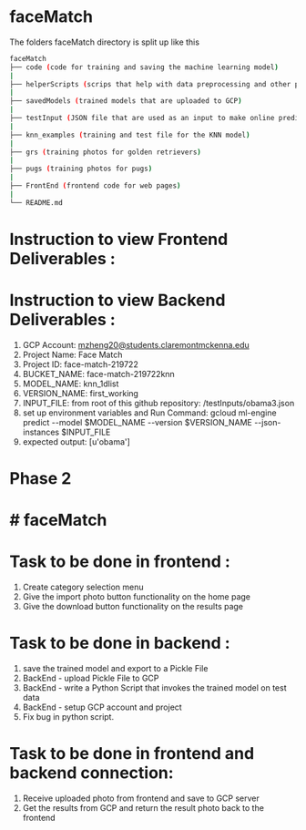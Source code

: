 # faceMatch

The folders faceMatch directory is split up like this

```bash
faceMatch
├── code (code for training and saving the machine learning model)
|
├── helperScripts (scrips that help with data preprocessing and other purposes)
|
├── savedModels (trained models that are uploaded to GCP)
|
├── testInput (JSON file that are used as an input to make online predictions in GCP)
|
├── knn_examples (training and test file for the KNN model)
|
├── grs (training photos for golden retrievers)
|
├── pugs (training photos for pugs)
|
├── FrontEnd (frontend code for web pages)
|
└── README.md
```
# Instruction to view Frontend Deliverables :

# Instruction to view Backend Deliverables :
1) GCP Account: mzheng20@students.claremontmckenna.edu
2) Project Name: Face Match
3) Project ID: face-match-219722
4) BUCKET_NAME: face-match-219722knn
5) MODEL_NAME: knn_1dlist
6) VERSION_NAME: first_working
7) INPUT_FILE: from root of this github repository: /testInputs/obama3.json
9) set up environment variables and Run Command: gcloud ml-engine predict --model $MODEL_NAME --version $VERSION_NAME --json-instances $INPUT_FILE
10) expected output: [u'obama']

# Phase 2
# # faceMatch
# Task to be done in frontend :
  1) Create category selection menu 
  2) Give the import photo button functionality on the home page
  3) Give the download button functionality on the results page

# Task to be done in backend :
  1) save the trained model and export to a Pickle File
  2) BackEnd - upload Pickle File to GCP
  3) BackEnd - write a Python Script that invokes the trained model on test data
  4) BackEnd - setup GCP account and project
  5) Fix bug in python script. 

# Task to be done in frontend and backend connection:
  1) Receive uploaded photo from frontend and save to GCP server
  2) Get the results from GCP and return the result photo back to the frontend
  
